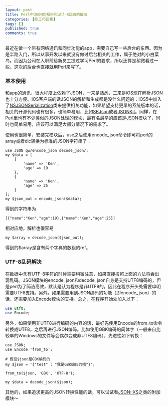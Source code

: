 ```yaml
---
layout: post
title: Perl中JSON的解析和utf-8乱码的解决
categories: [能工巧匠集]
tags: []
published: true
comments: true
---
```

最近在做一个带有网络通讯和同步功能的app，需要自己写一些后台的东西。因为是半路入门，所以从事开发以来就没有做过后台相关的工作，属于绝对的小白菜鸟。而因为公司在入职前给新员工提过学习Perl的要求，所以还算是稍微看过一些。这次的后台也直接就用Perl来写了。

### 基本使用

和app的通讯，很大程度上依赖了JSON，一来是熟悉，二来是iOS现在解析JSON也十分方便。iOS客户端的话JSON的解析和生成都是没什么问题的：iOS5中加入了[NSJSONSerialization](http://developer.apple.com/library/ios/#documentation/Foundation/Reference/NSJSONSerialization_Class/Reference/Reference.html)类来提供相关功能，如果希望支持更早的系统版本的话，相关的开源代码也有很多，也简单易用，比如[SBJson](http://stig.github.com/json-framework/)或者[JSONKit](https://github.com/johnezang/JSONKit)。同样，在Perl里也有不少类似的JSON处理的模块，最有名最早的应该是[JSON](http://search.cpan.org/~makamaka/JSON-2.53/lib/JSON.pm)模块了，同时也简单易用，应该可以满足大部分情况下的需求了。

使用也很简单，安装完模块后，use之后使用encode_json命令即可将perl的array或者dic转换为标准的JSON字符串了：

```
use JSON qw/encode_json decode_json/;
my $data = [
    {
        'name' => 'Ken',
        'age' => 19
    },
    {
        'name' => 'Ken',
        'age' => 25
    }
];
my $json_out = encode_json($data);
```

得到的字符串为

```
[{"name":"Ken","age":19},{"name":"Ken","age":25}]
```

相对应地，解析也很容易

```
my $array = decode_json($json_out);
```

得到的$array是含有两个字典的数组的ref。


### UTF-8乱码解决

在数据中含有UTF-8字符的时候需要稍微注意，如果直接按照上面的方法将会出现乱码。JSON模块的encode_json和decode_json自身是支持UTF8编码的，但是perl为了简洁高效，默认是认为程序是非UTF8的，因此在程序开头处需要申明需要UTF8支持。另外，如果需要用到JSON编码的功能（即encode_json）的话，还需要加入Encode模块的支持。总之，在程序开始处加入以下：

```perl
use utf8;
use Encode;
```

另外，如果使用非UTF8进行编码的内容的话，最好先使用Encode的from_to命令转换成UTF8，之后再进行JSON编码。比如使用GBK编码的简体字（一般来自比较早的Windows的文件等会偶尔变成非UTF8编码），先进性如下转换：

```
use JSON;
use Encode 'from_to';
 
# 假设$json是GBK编码的
my $json = '{"test" : "我是GBK编码的哦"}';
 
from_to($json, 'GBK', 'UTF-8');
 
my $data = decode_json($json);
```

其他的，如果追求更高的JSON转换性能的话，可以试试看[JSON::XS](http://search.cpan.org/~mlehmann/JSON-XS-2.33/XS.pm)之类的附加模块～

